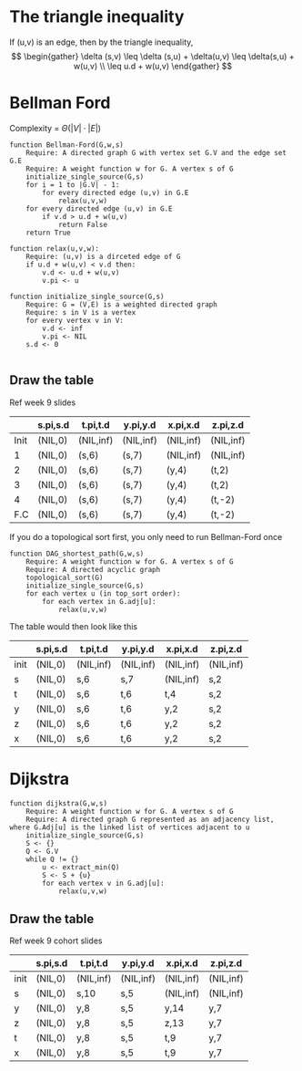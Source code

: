 # The triangle inequality
If (u,v) is an edge, then by the triangle inequality,
$$
\begin{gather}
\delta (s,v) \leq \delta (s,u) + \delta(u,v) \leq \delta(s,u) + w(u,v) \\ \leq u.d + w(u,v)
\end{gather}
$$

# Bellman Ford
Complexity = $\Theta (|V| \cdot |E|)$
```
function Bellman-Ford(G,w,s)
	Require: A directed graph G with vertex set G.V and the edge set G.E
	Require: A weight function w for G. A vertex s of G
	initialize_single_source(G,s)
	for i = 1 to |G.V| - 1:
		for every directed edge (u,v) in G.E
			relax(u,v,w)
	for every directed edge (u,v) in G.E
		if v.d > u.d + w(u,v)
			return False
	return True

function relax(u,v,w):
	Require: (u,v) is a dirceted edge of G
	if u.d + w(u,v) < v.d then:
		v.d <- u.d + w(u,v)
		v.pi <- u

function initialize_single_source(G,s)
	Require: G = (V,E) is a weighted directed graph
	Require: s in V is a vertex
	for every vertex v in V:
		v.d <- inf
		v.pi <- NIL
	s.d <- 0
	
```

## Draw the table
Ref week 9 slides

|      | s.pi,s.d | t.pi,t.d  | y.pi,y.d  | x.pi,x.d  | z.pi,z.d  |
| ---- | -------- | --------- | --------- | --------- | --------- |
| Init | (NIL,0)  | (NIL,inf) | (NIL,inf) | (NIL,inf) | (NIL,inf) |
| 1    | (NIL,0)  | (s,6)     | (s,7)     | (NIL,inf) | (NIL,inf) |
| 2    | (NIL,0)  | (s,6)     | (s,7)     | (y,4)     | (t,2)     |
| 3    | (NIL,0)  | (s,6)     | (s,7)     | (y,4)     | (t,2)     |
| 4    | (NIL,0)  | (s,6)     | (s,7)     | (y,4)     | (t,-2)    |
| F.C  | (NIL,0)  | (s,6)     | (s,7)     | (y,4)     | (t,-2)    |

If you do a topological sort first, you only need to run Bellman-Ford once

```
function DAG_shortest_path(G,w,s)
	Require: A weight function w for G. A vertex s of G
	Require: A directed acyclic graph
	topological_sort(G)
	initialize_single_source(G,s)
	for each vertex u (in top_sort order):
		for each vertex in G.adj[u]:
			relax(u,v,w)
```

The table would then look like this

|      | s.pi,s.d | t.pi,t.d  | y.pi,y.d  | x.pi,x.d  | z.pi,z.d  |
| ---- | -------- | --------- | --------- | --------- | --------- |
| init | (NIL,0)  | (NIL,inf) | (NIL,inf) | (NIL,inf) | (NIL,inf) |
| s    | (NIL,0)  | s,6       | s,7       | (NIL,inf) | s,2       |
| t    | (NIL,0)  | s,6       | t,6       | t,4       | s,2       |
| y    | (NIL,0)  | s,6       | t,6       | y,2       | s,2       |
| z    | (NIL,0)  | s,6       | t,6       | y,2       | s,2       |
| x    | (NIL,0)  | s,6       | t,6       | y,2       | s,2       |

# Dijkstra
```
function dijkstra(G,w,s)
	Require: A weight function w for G. A vertex s of G
	Require: A directed graph G represented as an adjacency list, where G.Adj[u] is the linked list of vertices adjacent to u
	initialize_single_source(G,s)
	S <- {}
	Q <- G.V
	while Q != {}
		u <- extract_min(Q)
		S <- S + {u}
		for each vertex v in G.adj[u]:
			relax(u,v,w)
```

## Draw the table
Ref week 9 cohort slides

|      | s.pi,s.d | t.pi,t.d  | y.pi,y.d  | x.pi,x.d  | z.pi,z.d  |
| ---- | -------- | --------- | --------- | --------- | --------- |
| init | (NIL,0)  | (NIL,inf) | (NIL,inf) | (NIL,inf) | (NIL,inf) |
| s    | (NIL,0)  | s,10      | s,5       | (NIL,inf) | (NIL,inf) |
| y    | (NIL,0)  | y,8       | s,5       | y,14      | y,7       |
| z    | (NIL,0)  | y,8       | s,5       | z,13      | y,7       |
| t    | (NIL,0)  | y,8       | s,5       | t,9       | y,7       |
| x    | (NIL,0)  | y,8       | s,5       | t,9       | y,7       |